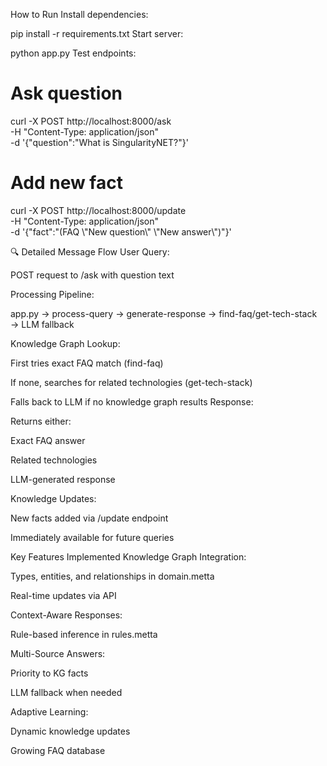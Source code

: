  How to Run
Install dependencies:


pip install -r requirements.txt
Start server:


python app.py
Test endpoints:


# Ask question
curl -X POST http://localhost:8000/ask \
-H "Content-Type: application/json" \
-d '{"question":"What is SingularityNET?"}'

# Add new fact
curl -X POST http://localhost:8000/update \
-H "Content-Type: application/json" \
-d '{"fact":"(FAQ \\"New question\\" \\"New answer\\")"}'

🔍 Detailed Message Flow
User Query:

POST request to /ask with question text

Processing Pipeline:

app.py → process-query → generate-response → find-faq/get-tech-stack → LLM fallback

Knowledge Graph Lookup:

First tries exact FAQ match (find-faq)

If none, searches for related technologies (get-tech-stack)

Falls back to LLM if no knowledge graph results
Response:

Returns either:

Exact FAQ answer

Related technologies

LLM-generated response

Knowledge Updates:

New facts added via /update endpoint

Immediately available for future queries

Key Features Implemented
Knowledge Graph Integration:

Types, entities, and relationships in domain.metta

Real-time updates via API

Context-Aware Responses:

Rule-based inference in rules.metta

Multi-Source Answers:

Priority to KG facts

LLM fallback when needed

Adaptive Learning:

Dynamic knowledge updates

Growing FAQ database

